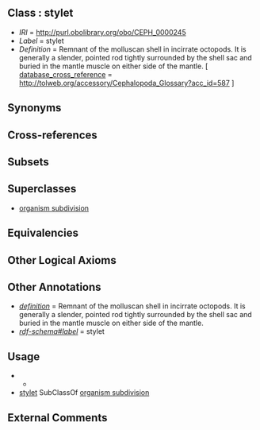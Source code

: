 
## Class : stylet

 * *IRI* = http://purl.obolibrary.org/obo/CEPH_0000245
 * *Label* = stylet
 * *Definition* = Remnant of the molluscan shell in incirrate octopods. It is generally a slender, pointed rod tightly surrounded by the shell sac and buried in the mantle muscle on either side of the mantle. [ [database_cross_reference](../../ef/oboInOwl#hasDbXref.md) = http://tolweb.org/accessory/Cephalopoda_Glossary?acc_id=587 ]

## Synonyms


## Cross-references


## Subsets


## Superclasses

 * [organism subdivision](../../UBERON/75/UBERON_0000475.md)

## Equivalencies


## Other Logical Axioms


## Other Annotations

 * *[definition](../../IAO/15/IAO_0000115.md)* = Remnant of the molluscan shell in incirrate octopods. It is generally a slender, pointed rod tightly surrounded by the shell sac and buried in the mantle muscle on either side of the mantle.
 * *[rdf-schema#label](../../el/rdf-schema#label.md)* = stylet

## Usage

 * -
 * [stylet](../../CEPH/45/CEPH_0000245.md) SubClassOf [organism subdivision](../../UBERON/75/UBERON_0000475.md)

## External Comments

